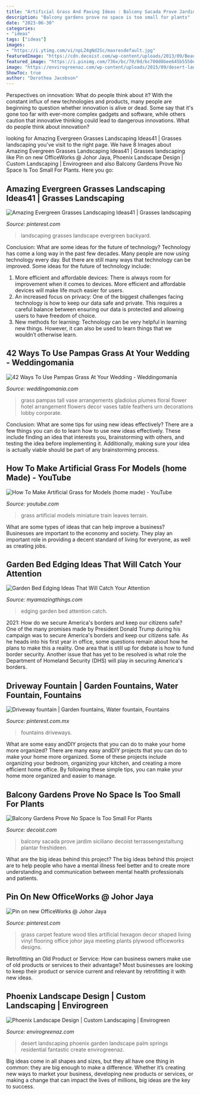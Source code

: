 ```yaml
---
title: "Artificial Grass And Paving Ideas : Balcony Sacada Prove Jardim Siciliano Decoist Terrassengestaltung Plantar Freshideen"
description: "Balcony gardens prove no space is too small for plants"
date: "2023-06-30"
categories:
- "ideas"
tags: ["ideas"]
images:
- "https://i.ytimg.com/vi/npLZ4gNd2Sc/maxresdefault.jpg"
featuredImage: "https://cdn.decoist.com/wp-content/uploads/2013/09/Beautiful-plants-in-a-scenic-outdoor-space.jpg"
featured_image: "https://i.pinimg.com/736x/bc/70/0d/bc700d0bee645b5550ebac687bf2db7d--garden-fountains-driveways.jpg"
image: "https://envirogreenaz.com/wp-content/uploads/2015/09/desert-landscaping-design-phoenix.jpg"
ShowToc: true
author: "Dorothea Jacobson"
---
```



Perspectives on innovation: What do people think about it?
With the constant influx of new technologies and products, many people are beginning to question whether innovation is alive or dead. Some say that it's gone too far with ever-more complex gadgets and software, while others caution that innovative thinking could lead to dangerous innovations. What do people think about innovation?

	

		
looking for Amazing Evergreen Grasses Landscaping Ideas41 | Grasses landscaping you've visit to the right page. We have 8 Images about Amazing Evergreen Grasses Landscaping Ideas41 | Grasses landscaping like Pin on new OfficeWorks @ Johor Jaya, Phoenix Landscape Design | Custom Landscaping | Envirogreen and also Balcony Gardens Prove No Space Is Too Small For Plants. Here you go:
		
    
## Amazing Evergreen Grasses Landscaping Ideas41 | Grasses Landscaping

<img loading=lazy src="https://i.pinimg.com/736x/9b/81/98/9b819826577b3478185c51d34293f80e.jpg" onerror="this.onerror=null;this.src='https://tse3.mm.bing.net/th?id=OIP.9JxOnFYMzNEOS2ucaPLjewHaJ2&amp;pid=15.1';" alt="Amazing Evergreen Grasses Landscaping Ideas41 | Grasses landscaping">

_Source: pinterest.com_

>landscaping grasses landscape evergreen backyard. 

	

Conclusion: What are some ideas for the future of technology?
Technology has come a long way in the past few decades. Many people are now using technology every day. But there are still many ways that technology can be improved. Some ideas for the future of technology include: 
1) More efficient and affordable devices: There is always room for improvement when it comes to devices. More efficient and affordable devices will make life much easier for users. 
2) An increased focus on privacy: One of the biggest challenges facing technology is how to keep our data safe and private. This requires a careful balance between ensuring our data is protected and allowing users to have freedom of choice. 
3) New methods for learning: Technology can be very helpful in learning new things. However, it can also be used to learn things that we wouldn’t otherwise learn.

    
## 42 Ways To Use Pampas Grass At Your Wedding - Weddingomania

<img loading=lazy src="https://i.weddingomania.com/2017/01/38-plumes-of-pampas-grass-with-gladiolus-in-a-tall-vase.jpg" onerror="this.onerror=null;this.src='https://tse4.mm.bing.net/th?id=OIP.hhFQQ7KH_N1_jSEtKzbfuQHaJ4&amp;pid=15.1';" alt="42 Ways To Use Pampas Grass At Your Wedding - Weddingomania">

_Source: weddingomania.com_

>grass pampas tall vase arrangements gladiolus plumes floral flower hotel arrangement flowers decor vases table feathers urn decorations lobby corporate. 

	

Conclusion: What are some tips for using new ideas effectively?
There are a few things you can do to learn how to use new ideas effectively. These include finding an idea that interests you, brainstorming with others, and testing the idea before implementing it. Additionally, making sure your idea is actually viable should be part of any brainstorming process.

    
## How To Make Artificial Grass For Models (home Made) - YouTube

<img loading=lazy src="https://i.ytimg.com/vi/npLZ4gNd2Sc/maxresdefault.jpg" onerror="this.onerror=null;this.src='https://tse3.mm.bing.net/th?id=OIP.WP7RU4uCj3y8KpXL5OHPKQHaEK&amp;pid=15.1';" alt="How To Make Artificial Grass for Models (home made) - YouTube">

_Source: youtube.com_

>grass artificial models miniature train leaves terrain. 

	

What are some types of ideas that can help improve a business?
Businesses are important to the economy and society. They play an important role in providing a decent standard of living for everyone, as well as creating jobs.

    
## Garden Bed Edging Ideas That Will Catch Your Attention

<img loading=lazy src="http://myamazingthings.com/wp-content/uploads/2017/04/decor10.jpg" onerror="this.onerror=null;this.src='https://tse1.mm.bing.net/th?id=OIP.7cbfiZV1p367mWG6JDiXgAHaFj&amp;pid=15.1';" alt="Garden Bed Edging Ideas That Will Catch Your Attention">

_Source: myamazingthings.com_

>edging garden bed attention catch. 

	

2021: How do we secure America's borders and keep our citizens safe?
One of the many promises made by President Donald Trump during his campaign was to secure America's borders and keep our citizens safe. As he heads into his first year in office, some questions remain about how he plans to make this a reality. One area that is still up for debate is how to fund border security. Another issue that has yet to be resolved is what role the Department of Homeland Security (DHS) will play in securing America's borders.

    
## Driveway Fountain | Garden Fountains, Water Fountain, Fountains

<img loading=lazy src="https://i.pinimg.com/736x/bc/70/0d/bc700d0bee645b5550ebac687bf2db7d--garden-fountains-driveways.jpg" onerror="this.onerror=null;this.src='https://tse2.mm.bing.net/th?id=OIP.mnbVACw1Y8kza6Fkb96G-gHaHW&amp;pid=15.1';" alt="Driveway fountain | Garden fountains, Water fountain, Fountains">

_Source: pinterest.com.mx_

>fountains driveways. 

	

What are some easy andDIY projects that you can do to make your home more organized?
There are many easy andDIY projects that you can do to make your home more organized. Some of these projects include organizing your bedroom, organizing your kitchen, and creating a more efficient home office. By following these simple tips, you can make your home more organized and easier to manage.

    
## Balcony Gardens Prove No Space Is Too Small For Plants

<img loading=lazy src="https://cdn.decoist.com/wp-content/uploads/2013/09/Beautiful-plants-in-a-scenic-outdoor-space.jpg" onerror="this.onerror=null;this.src='https://tse4.mm.bing.net/th?id=OIP.m42n-BNk8I7AeFlo1yMr6wHaK_&amp;pid=15.1';" alt="Balcony Gardens Prove No Space Is Too Small For Plants">

_Source: decoist.com_

>balcony sacada prove jardim siciliano decoist terrassengestaltung plantar freshideen. 

	

What are the big ideas behind this project?
The big ideas behind this project are to help people who have a mental illness feel better and to create more understanding and communication between mental health professionals and patients.

    
## Pin On New OfficeWorks @ Johor Jaya

<img loading=lazy src="https://i.pinimg.com/736x/0b/d0/cc/0bd0cc4525854aacf5cd079ceb9a5b0e--grass-carpet-faux-grass.jpg" onerror="this.onerror=null;this.src='https://tse4.mm.bing.net/th?id=OIP.pa3lSnzYzZxNfp9Uhq0dsAHaJ3&amp;pid=15.1';" alt="Pin on new OfficeWorks @ Johor Jaya">

_Source: pinterest.com_

>grass carpet feature wood tiles artificial hexagon decor shaped living vinyl flooring office johor jaya meeting plants plywood officeworks designs. 

	

Retrofitting an Old Product or Service: How can business owners make use of old products or services to their advantage?
Most businesses are looking to keep their product or service current and relevant by retrofitting it with new ideas.

    
## Phoenix Landscape Design | Custom Landscaping | Envirogreen

<img loading=lazy src="https://envirogreenaz.com/wp-content/uploads/2015/09/desert-landscaping-design-phoenix.jpg" onerror="this.onerror=null;this.src='https://tse2.mm.bing.net/th?id=OIP.Ryl5tKZ4ixtViIoEOLlEUgHaE8&amp;pid=15.1';" alt="Phoenix Landscape Design | Custom Landscaping | Envirogreen">

_Source: envirogreenaz.com_

>desert landscaping phoenix garden landscape palm springs residential fantastic create envirogreenaz. 

	

Big ideas come in all shapes and sizes, but they all have one thing in common: they are big enough to make a difference. Whether it’s creating new ways to market your business, developing new products or services, or making a change that can impact the lives of millions, big ideas are the key to success.

